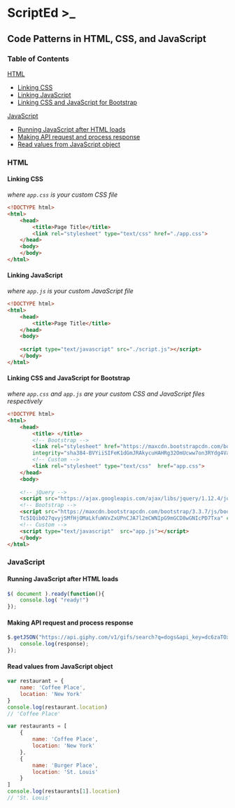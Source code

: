 # ScriptEd >_
## Code Patterns in HTML, CSS, and JavaScript

### Table of Contents
[HTML](#html)
- [Linking CSS](#linking-css)
- [Linking JavaScript](#linking-javascript)
- [Linking CSS and JavaScript for Bootstrap](#linking-css-and-javascript-for-bootstrap)

[JavaScript](#javascript)
- [Running JavaScript after HTML loads](running-javascript-after-html-loads)
- [Making API request and process response](making-api-request-and-process-response)
- [Read values from JavaScript object](read-values-from-javascript-object)

### HTML
#### Linking CSS 
_where `app.css` is your custom CSS file_
```html
<!DOCTYPE html>
<html>
    <head>
        <title>Page Title</title>
        <link rel="stylesheet" type="text/css" href="./app.css">
    </head>
    <body>
    </body>
</html>
```
#### Linking JavaScript 
_where `app.js` is your custom JavaScript file_
```html
<!DOCTYPE html>
<html>
    <head>
        <title>Page Title</title>
    </head>
    <body>
    
    <script type="text/javascript" src="./script.js"></script>
    </body>
</html>
```
#### Linking CSS and JavaScript for Bootstrap 
_where `app.css` and `app.js` are your custom CSS 
and JavaScript files respectively_
```html
<!DOCTYPE html>
<html>
    <head>
        <title> </title>
        <!-- Bootstrap -->
        <link rel="stylesheet" href="https://maxcdn.bootstrapcdn.com/bootstrap/3.3.7/css/bootstrap.min.css" 
        integrity="sha384-BVYiiSIFeK1dGmJRAkycuHAHRg32OmUcww7on3RYdg4Va+PmSTsz/K68vbdEjh4u" crossorigin="anonymous">
        <!-- Custom -->
        <link rel="stylesheet" type="text/css"  href="app.css">
    </head>
    <body>
    
    <!-- jQuery -->
    <script src="https://ajax.googleapis.com/ajax/libs/jquery/1.12.4/jquery.min.js"></script>
    <!-- Bootstrap -->
    <script src="https://maxcdn.bootstrapcdn.com/bootstrap/3.3.7/js/bootstrap.min.js" integrity="sha384-
    Tc5IQib027qvyjSMfHjOMaLkfuWVxZxUPnCJA7l2mCWNIpG9mGCD8wGNIcPD7Txa" crossorigin="anonymous"></script>
    <!-- Custom -->
    <script type="text/javascript"  src="app.js"></script>
    </body>
</html>
```
### JavaScript
#### Running JavaScript after HTML loads
```javascript
$( document ).ready(function(){
    console.log( "ready!")
});
```
#### Making API request and process response
```javascript
$.getJSON("https://api.giphy.com/v1/gifs/search?q=dogs&api_key=dc6zaTOxFJmzC", function(response) {
    console.log(response);
});
```
#### Read values from JavaScript object
```javascript
var restaurant = {
    name: 'Coffee Place',
    location: 'New York'
}
console.log(restaurant.location)
// 'Coffee Place'

var restaurants = [
    {
        name: 'Coffee Place',
        location: 'New York'
    },
    {
        name: 'Burger Place',
        location: 'St. Louis'
    }
]
console.log(restaurants[1].location)
// 'St. Louis'
```
